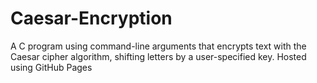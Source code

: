 # Caesar-Encryption
A C program using command-line arguments that encrypts text with the Caesar cipher algorithm, shifting letters by a user-specified key.
Hosted using GitHub Pages

